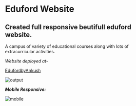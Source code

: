 # Eduford Website

## Created full responsive beutifull eduford website.

A campus of variety of educational courses along with lots of extracurricular activities.

*Website deployed at-*

[EdufordbyAnkush](https://edufordbyankush.netlify.app/)


![output](https://user-images.githubusercontent.com/118118102/205442893-6eef8da2-5758-473f-888a-ba70fc639a87.png)


***Mobile Responsive:***

![mobile](https://user-images.githubusercontent.com/118118102/205442919-ecb21637-678f-4089-8794-8def863fd02c.png)
